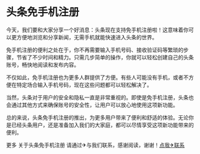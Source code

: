# 头条免手机注册

今天，我们要和大家分享一个好消息：头条现在支持免手机注册啦！这意味着你可以更方便地浏览和分享新闻，无需手机就能快速进入头条的世界。

免手机注册的便利之处在于，你不再需要输入手机号码、接收验证码等繁琐的步骤，节省了不少时间和精力。只需几步简单的操作，你就可以轻松创建自己的头条账号，畅快地阅读和发布内容。

不仅如此，免手机注册也为更多人群提供了方便。有些人可能没有手机，或者不方便在特定场合输入手机号码，现在这些问题都可以轻松解决了。

当然，头条对于用户的安全和隐私一直是非常重视的。即使是免手机注册，头条也会通过其他方式来确保账号的安全性，让用户可以放心地使用这项新功能。

总的来说，头条免手机注册的推出，为更多用户带来了便利和舒适的体验。无论你是已经头条用户，还是准备加入我们的大家庭，都可以尽情享受这项新功能带来的便利。

更多 关于头条免手机注册 请通过✈与我们联系，感谢阅读，谢谢！[点我✈联系](https://lm.k02.cc)